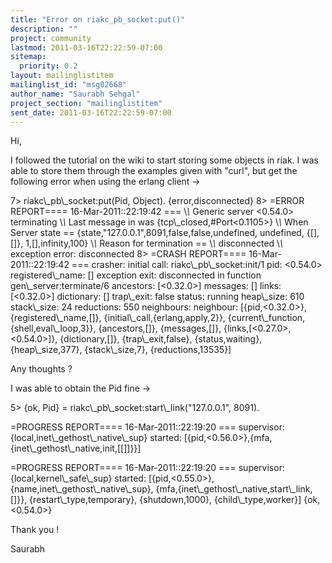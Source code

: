 ```yaml
---
title: "Error on riakc_pb_socket:put()"
description: ""
project: community
lastmod: 2011-03-16T22:22:59-07:00
sitemap:
  priority: 0.2
layout: mailinglistitem
mailinglist_id: "msg02668"
author_name: "Saurabh Sehgal"
project_section: "mailinglistitem"
sent_date: 2011-03-16T22:22:59-07:00
---
```



Hi,

I followed the tutorial on the wiki to start storing some objects in riak. I
was able to store them through the examples given with "curl", but get the
following error when using the erlang client -&gt;

7&gt; riakc\\_pb\\_socket:put(Pid, Object).
{error,disconnected}
8&gt;
=ERROR REPORT==== 16-Mar-2011::22:19:42 ===
\\*\\* Generic server &lt;0.54.0&gt; terminating
\\*\\* Last message in was {tcp\\_closed,#Port&lt;0.1105&gt;}
\\*\\* When Server state == {state,"127.0.0.1",8091,false,false,undefined,
 undefined,
 {[],[]},
 1,[],infinity,100}
\\*\\* Reason for termination ==
\\*\\* disconnected
\\*\\* exception error: disconnected
8&gt;
=CRASH REPORT==== 16-Mar-2011::22:19:42 ===
 crasher:
 initial call: riakc\\_pb\\_socket:init/1
 pid: &lt;0.54.0&gt;
 registered\\_name: []
 exception exit: disconnected
 in function gen\\_server:terminate/6
 ancestors: [&lt;0.32.0&gt;]
 messages: []
 links: [&lt;0.32.0&gt;]
 dictionary: []
 trap\\_exit: false
 status: running
 heap\\_size: 610
 stack\\_size: 24
 reductions: 550
 neighbours:
 neighbour: [{pid,&lt;0.32.0&gt;},
 {registered\\_name,[]},
 {initial\\_call,{erlang,apply,2}},
 {current\\_function,{shell,eval\\_loop,3}},
 {ancestors,[]},
 {messages,[]},
 {links,[&lt;0.27.0&gt;,&lt;0.54.0&gt;]},
 {dictionary,[]},
 {trap\\_exit,false},
 {status,waiting},
 {heap\\_size,377},
 {stack\\_size,7},
 {reductions,13535}]

Any thoughts ?

I was able to obtain the Pid fine -&gt;

5&gt; {ok, Pid} = riakc\\_pb\\_socket:start\\_link("127.0.0.1", 8091).

=PROGRESS REPORT==== 16-Mar-2011::22:19:20 ===
 supervisor: {local,inet\\_gethost\\_native\\_sup}
 started: [{pid,&lt;0.56.0&gt;},{mfa,{inet\\_gethost\\_native,init,[[]]}}]

=PROGRESS REPORT==== 16-Mar-2011::22:19:20 ===
 supervisor: {local,kernel\\_safe\\_sup}
 started: [{pid,&lt;0.55.0&gt;},
 {name,inet\\_gethost\\_native\\_sup},
 {mfa,{inet\\_gethost\\_native,start\\_link,[]}},
 {restart\\_type,temporary},
 {shutdown,1000},
 {child\\_type,worker}]
{ok,&lt;0.54.0&gt;}


Thank you !

Saurabh
